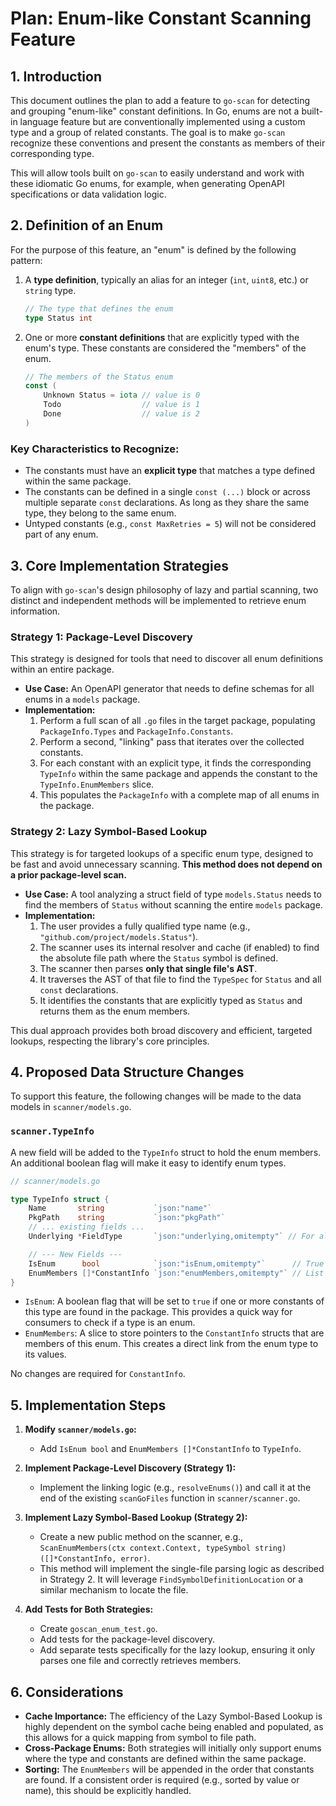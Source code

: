 # Plan: Enum-like Constant Scanning Feature

## 1. Introduction

This document outlines the plan to add a feature to `go-scan` for detecting and grouping "enum-like" constant definitions. In Go, enums are not a built-in language feature but are conventionally implemented using a custom type and a group of related constants. The goal is to make `go-scan` recognize these conventions and present the constants as members of their corresponding type.

This will allow tools built on `go-scan` to easily understand and work with these idiomatic Go enums, for example, when generating OpenAPI specifications or data validation logic.

## 2. Definition of an Enum

For the purpose of this feature, an "enum" is defined by the following pattern:

1.  A **type definition**, typically an alias for an integer (`int`, `uint8`, etc.) or `string` type.
    ```go
    // The type that defines the enum
    type Status int
    ```
2.  One or more **constant definitions** that are explicitly typed with the enum's type. These constants are considered the "members" of the enum.
    ```go
    // The members of the Status enum
    const (
        Unknown Status = iota // value is 0
        Todo                  // value is 1
        Done                  // value is 2
    )
    ```

### Key Characteristics to Recognize:

-   The constants must have an **explicit type** that matches a type defined within the same package.
-   The constants can be defined in a single `const (...)` block or across multiple separate `const` declarations. As long as they share the same type, they belong to the same enum.
-   Untyped constants (e.g., `const MaxRetries = 5`) will not be considered part of any enum.

## 3. Core Implementation Strategies

To align with `go-scan`'s design philosophy of lazy and partial scanning, two distinct and independent methods will be implemented to retrieve enum information.

### Strategy 1: Package-Level Discovery

This strategy is designed for tools that need to discover all enum definitions within an entire package.

-   **Use Case:** An OpenAPI generator that needs to define schemas for all enums in a `models` package.
-   **Implementation:**
    1.  Perform a full scan of all `.go` files in the target package, populating `PackageInfo.Types` and `PackageInfo.Constants`.
    2.  Perform a second, "linking" pass that iterates over the collected constants.
    3.  For each constant with an explicit type, it finds the corresponding `TypeInfo` within the same package and appends the constant to the `TypeInfo.EnumMembers` slice.
    4.  This populates the `PackageInfo` with a complete map of all enums in the package.

### Strategy 2: Lazy Symbol-Based Lookup

This strategy is for targeted lookups of a specific enum type, designed to be fast and avoid unnecessary scanning. **This method does not depend on a prior package-level scan.**

-   **Use Case:** A tool analyzing a struct field of type `models.Status` needs to find the members of `Status` without scanning the entire `models` package.
-   **Implementation:**
    1.  The user provides a fully qualified type name (e.g., `"github.com/project/models.Status"`).
    2.  The scanner uses its internal resolver and cache (if enabled) to find the absolute file path where the `Status` symbol is defined.
    3.  The scanner then parses **only that single file's AST**.
    4.  It traverses the AST of that file to find the `TypeSpec` for `Status` and all `const` declarations.
    5.  It identifies the constants that are explicitly typed as `Status` and returns them as the enum members.

This dual approach provides both broad discovery and efficient, targeted lookups, respecting the library's core principles.

## 4. Proposed Data Structure Changes

To support this feature, the following changes will be made to the data models in `scanner/models.go`.

### `scanner.TypeInfo`

A new field will be added to the `TypeInfo` struct to hold the enum members. An additional boolean flag will make it easy to identify enum types.

```go
// scanner/models.go

type TypeInfo struct {
	Name       string           `json:"name"`
	PkgPath    string           `json:"pkgPath"`
	// ... existing fields ...
	Underlying *FieldType       `json:"underlying,omitempty"` // For alias types

	// --- New Fields ---
	IsEnum      bool            `json:"isEnum,omitempty"`      // True if this type is identified as an enum
	EnumMembers []*ConstantInfo `json:"enumMembers,omitempty"` // List of constants belonging to this enum type
}
```

-   `IsEnum`: A boolean flag that will be set to `true` if one or more constants of this type are found in the package. This provides a quick way for consumers to check if a type is an enum.
-   `EnumMembers`: A slice to store pointers to the `ConstantInfo` structs that are members of this enum. This creates a direct link from the enum type to its values.

No changes are required for `ConstantInfo`.

## 5. Implementation Steps

1.  **Modify `scanner/models.go`:**
    -   Add `IsEnum bool` and `EnumMembers []*ConstantInfo` to `TypeInfo`.

2.  **Implement Package-Level Discovery (Strategy 1):**
    -   Implement the linking logic (e.g., `resolveEnums()`) and call it at the end of the existing `scanGoFiles` function in `scanner/scanner.go`.

3.  **Implement Lazy Symbol-Based Lookup (Strategy 2):**
    -   Create a new public method on the scanner, e.g., `ScanEnumMembers(ctx context.Context, typeSymbol string) ([]*ConstantInfo, error)`.
    -   This method will implement the single-file parsing logic as described in Strategy 2. It will leverage `FindSymbolDefinitionLocation` or a similar mechanism to locate the file.

4.  **Add Tests for Both Strategies:**
    -   Create `goscan_enum_test.go`.
    -   Add tests for the package-level discovery.
    -   Add separate tests specifically for the lazy lookup, ensuring it only parses one file and correctly retrieves members.

## 6. Considerations
-   **Cache Importance:** The efficiency of the Lazy Symbol-Based Lookup is highly dependent on the symbol cache being enabled and populated, as this allows for a quick mapping from symbol to file path.
-   **Cross-Package Enums:** Both strategies will initially only support enums where the type and constants are defined within the same package.
-   **Sorting:** The `EnumMembers` will be appended in the order that constants are found. If a consistent order is required (e.g., sorted by value or name), this should be explicitly handled.
